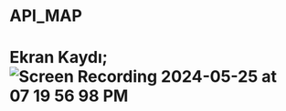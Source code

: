 # API_MAP
# Ekran Kaydı; ![Screen Recording 2024-05-25 at 07 19 56 98 PM](https://github.com/gknsntrk90/API_MAP/assets/133425361/24ee186a-b45b-4b25-be30-27a1bd765702)
